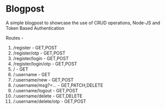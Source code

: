 # Blogpost
A simple blogpost to showcase the use of CRUD operations, Node-JS and Token Based Authentication

Routes - 

1. /register - GET,POST
2. /register/otp - GET,POST
3. /register/login - GET,POST
4. /register/login/otp - GET,POST
5. / - GET
6. /:username - GET
7. /:username/new - GET,POST
8. /:username/msg?=... - GET,PATCH,DELETE
9. /:username/logout - GET,POST
10. /:username/delete - GET,DELETE
11. /:username/delete/otp - GET,POST 
